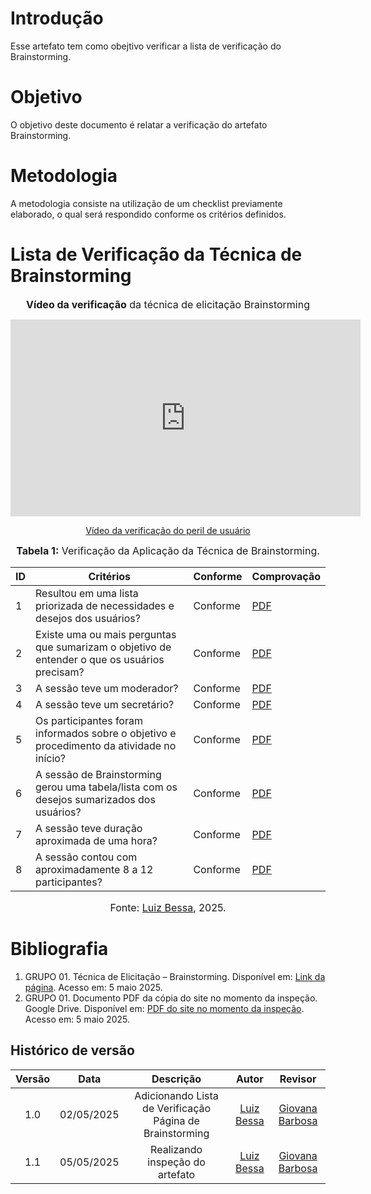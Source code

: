 # Introdução

Esse artefato tem como obejtivo verificar a lista de verificação do Brainstorming.

# Objetivo

O objetivo deste documento é relatar a verificação do artefato Brainstorming.

# Metodologia

A metodologia consiste na utilização de um checklist previamente elaborado, o qual será respondido conforme os critérios definidos.

# Lista de Verificação da Técnica de Brainstorming

<font size="3"><p style="text-align: center">**Vídeo da verificação** da técnica de elicitação Brainstorming</p></font>


<p style="text-align: center"><iframe width="560" height="315" src="https://youtube.com/embed/lrrsnTAOzjo" title="YouTube video player" frameborder="0" allow="accelerometer; autoplay; clipboard-write; encrypted-media; gyroscope; picture-in-picture; web-share" referrerpolicy="strict-origin-when-cross-origin" allowfullscreen></iframe></p>
<p style="text-align: center"><a href="https://youtu.be/lrrsnTAOzjow" target="blanket">Vídeo da verificação do peril de usuário</a></p>


<font size="3"><p style="text-align: center">**Tabela 1:** Verificação da Aplicação da Técnica de Brainstorming.</p></font>

| ID | Critérios                                                                                       | Conforme | Comprovação |
|----|--------------------------------------------------------------------------------------------------|----------|-------------|
| 1  | Resultou em uma lista priorizada de necessidades e desejos dos usuários?                        | Conforme | [PDF](https://drive.google.com/file/d/1_A-XBGFnOMtXbJbtFMggStDDB8-Qvah3/view?usp=sharing)            |
| 2  | Existe uma ou mais perguntas que sumarizam o objetivo de entender o que os usuários precisam?   | Conforme |  [PDF](https://drive.google.com/file/d/1_A-XBGFnOMtXbJbtFMggStDDB8-Qvah3/view?usp=sharing)           |
| 3  | A sessão teve um moderador?                                                                      | Conforme |   [PDF](https://drive.google.com/file/d/1_A-XBGFnOMtXbJbtFMggStDDB8-Qvah3/view?usp=sharing)          |
| 4  | A sessão teve um secretário?                                                                      | Conforme |    [PDF](https://drive.google.com/file/d/1_A-XBGFnOMtXbJbtFMggStDDB8-Qvah3/view?usp=sharing)         |
| 5  | Os participantes foram informados sobre o objetivo e procedimento da atividade no início?       | Conforme |   [PDF](https://drive.google.com/file/d/1_A-XBGFnOMtXbJbtFMggStDDB8-Qvah3/view?usp=sharing)         |
| 6  | A sessão de Brainstorming gerou uma tabela/lista com os desejos sumarizados dos usuários?       | Conforme |  [PDF](https://drive.google.com/file/d/1_A-XBGFnOMtXbJbtFMggStDDB8-Qvah3/view?usp=sharing)           |
| 7  | A sessão teve duração aproximada de uma hora?                                                    | Conforme |  [PDF](https://drive.google.com/file/d/1_A-XBGFnOMtXbJbtFMggStDDB8-Qvah3/view?usp=sharing)           |
| 8  | A sessão contou com aproximadamente 8 a 12 participantes?                                        | Conforme |   [PDF](https://drive.google.com/file/d/1_A-XBGFnOMtXbJbtFMggStDDB8-Qvah3/view?usp=sharing)          |

<font size="3"><p style="text-align: center">Fonte: [Luiz Bessa](https://github.com/lfelipebessa), 2025.</p></font>

# Bibliografia

1. GRUPO 01. Técnica de Elicitação – Brainstorming. Disponível em: [Link da página](https://requisitos-de-software.github.io/2025.1-DetranDF/Elicita%C3%A7%C3%A3o/Tecnicas-de-elecita%C3%A7%C3%A3o/Brainstorming/). Acesso em: 5 maio 2025.  
2. GRUPO 01. Documento PDF da cópia do site no momento da inspeção. Google Drive. Disponível em: [PDF do site no momento da inspeção](https://drive.google.com/file/d/1_A-XBGFnOMtXbJbtFMggStDDB8-Qvah3/view?usp=sharing). Acesso em: 5 maio 2025.



## Histórico de versão

| Versão |    Data    |              Descrição               |                     Autor                      |                  Revisor                   |
| :----: | :--------: | :----------------------------------: | :--------------------------------------------: | :----------------------------------------: |
|  1.0   | 02/05/2025 | Adicionando Lista de Verificação Página de Brainstorming | [Luiz Bessa](https://github.com/)       |                                        [Giovana Barbosa ](https://github.com/gio221)|
|  1.1   | 05/05/2025 | Realizando inspeção do artefato | [Luiz Bessa](https://github.com/)       |                                     [Giovana Barbosa ](https://github.com/gio221)|